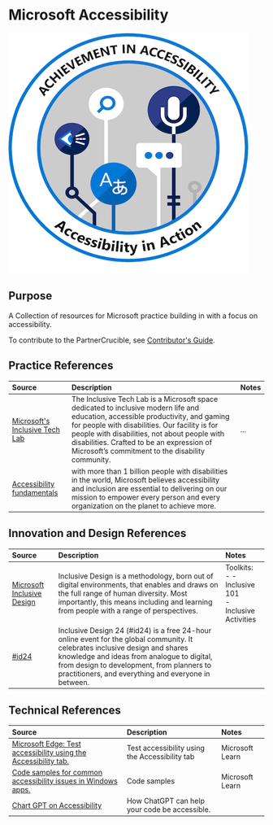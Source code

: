 # Microsoft Accessibility

![PowerApps](./Library/Acc%2BBadge%2Bv4.png)


## Purpose
A Collection of resources for Microsoft practice building in with a focus on accessibility.  

To contribute to the PartnerCrucible, see [Contributor's Guide](ContributorsGuide).

## Practice References

Source | Description | Notes
:----- | :---------- | :-----
[Microsoft's Inclusive Tech Lab](https://www.microsoft.com/en-us/inclusive-tech-lab/) | The Inclusive Tech Lab is a Microsoft space dedicated to inclusive modern life and education, accessible productivity, and gaming for people with disabilities. Our facility is for people with disabilities, not about people with disabilities. Crafted to be an expression of Microsoft’s commitment to the disability community. | ...
[Accessibility fundamentals](https://docs.microsoft.com/en-ca/training/paths/accessibility-fundamentals/) | with more than 1 billion people with disabilities in the world, Microsoft believes accessibility and inclusion are essential to delivering on our mission to empower every person and every organization on the planet to achieve more.|

## Innovation and Design References

Source | Description | Notes
:----- | :---------- | :-----
[Microsoft Inclusive Design](https://www.microsoft.com/design/inclusive/) | Inclusive Design is a methodology, born out of digital environments, that enables and draws on the full range of human diversity. Most importantly, this means including and learning from people with a range of perspectives. | Toolkits:<br> - - Inclusive 101 <br> - Inclusive Activities
[#id24](https://inclusivedesign24.org/) | Inclusive Design 24 (#id24) is a free 24-hour online event for the global community. It celebrates inclusive design and shares knowledge and ideas from analogue to digital, from design to development, from planners to practitioners, and everything and everyone in between. | 

## Technical References

Source | Description | Notes
:----- | :---------- | :-----
[Microsoft Edge: Test accessibility using the Accessibility tab.](https://learn.microsoft.com/en-us/microsoft-edge/devtools-guide-chromium/accessibility/accessibility-tab)| Test accessibility using the Accessibility tab | Microsoft Learn
[Code samples for common accessibility issues in Windows apps.](https://learn.microsoft.com/en-us/accessibility-tools-docs/)| Code samples| Microsoft Learn
[Chart GPT on Accessibility](https://dev.to/devsatasurion/how-chatgpt-can-help-your-code-be-accessible-2kfk)| How ChatGPT can help your code be accessible. | 

